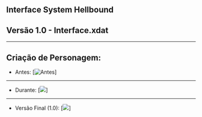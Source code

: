 ## Interface System Hellbound

## Versão 1.0 - Interface.xdat
______

## Criação de Personagem:
- Antes:
[![Antes](https://i.ytimg.com/vi/MChx6QEtUQY/hq720.jpg?sqp=-oaymwE7CK4FEIIDSFryq4qpAy0IARUAAAAAGAElAADIQj0AgKJD8AEB-AHUBoAC4AOKAgwIABABGGUgYyg4MA8=&rs=AOn4CLD1lg_Eh3MHJIZd_9ufbfEj_h9kjA)]
______
- Durante:
[![](https://scontent.ffor39-1.fna.fbcdn.net/v/t39.30808-6/461545455_8233047190147285_8624562576834596278_n.jpg?_nc_cat=102&ccb=1-7&_nc_sid=127cfc&_nc_ohc=IS4I2GXUuE0Q7kNvgFAQzDI&_nc_ht=scontent.ffor39-1.fna&_nc_gid=AoJ7KFT0ZlgZruClOH6-pZr&oh=00_AYA5ZnzM0Q9AwJjlye5Yf9qS5JSmYrwykp2mgHUUVGsgEg&oe=66FE6101)]
______
- Versão Final (1.0):
[![](https://scontent.ffor39-1.fna.fbcdn.net/v/t39.30808-6/461557164_8244925458959458_5173050031498571724_n.jpg?_nc_cat=108&ccb=1-7&_nc_sid=127cfc&_nc_ohc=-p2TZ9ztHggQ7kNvgGvgcWV&_nc_ht=scontent.ffor39-1.fna&_nc_gid=AZivPM8GOe_8eeUBcjI_QT9&oh=00_AYBMzfAPgeF6w4s2ER4stnCQ2ZIubf7LwgRhV7lJvGcX5A&oe=66FFE985)] 
